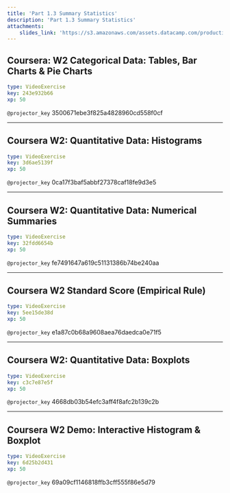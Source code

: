 ```yaml
---
title: 'Part 1.3 Summary Statistics'
description: 'Part 1.3 Summary Statistics'
attachments:
    slides_link: 'https://s3.amazonaws.com/assets.datacamp.com/production/course_22747/slides/chapter5.pdf'
---
```


## Coursera: W2 Categorical Data: Tables, Bar Charts & Pie Charts

```yaml
type: VideoExercise
key: 243e932b66
xp: 50
```

`@projector_key`
3500671ebe3f825a4828960cd558f0cf

---

## Coursera W2: Quantitative Data: Histograms

```yaml
type: VideoExercise
key: 3d6ae5139f
xp: 50
```

`@projector_key`
0ca17f3baf5abbf27378caf18fe9d3e5

---

## Coursera W2: Quantitative Data: Numerical Summaries

```yaml
type: VideoExercise
key: 32fdd6654b
xp: 50
```

`@projector_key`
fe7491647a619c51131386b74be240aa

---

## Coursera W2 Standard Score (Empirical Rule)

```yaml
type: VideoExercise
key: 5ee15de38d
xp: 50
```

`@projector_key`
e1a87c0b68a9608aea76daedca0e71f5

---

## Coursera W2: Quantitative Data: Boxplots

```yaml
type: VideoExercise
key: c3c7e87e5f
xp: 50
```

`@projector_key`
4668db03b54efc3aff4f8afc2b139c2b

---

## Coursera W2 Demo: Interactive Histogram & Boxplot

```yaml
type: VideoExercise
key: 6d25b2d431
xp: 50
```

`@projector_key`
69a09cf1146818ffb3cff555f86e5d79
